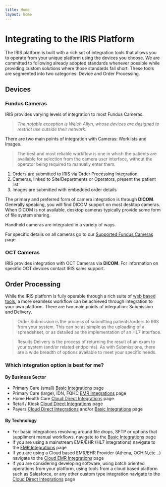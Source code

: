 ```yaml
---
title: Home
layout: home
---
```


# Integrating to the IRIS Platform

The IRIS platform is built with a rich set of integration tools that allows you to operate from your unique platform using the devices you choose.  We are committed to following already adopted standards whenever possible while providing custom solutions where those standards fall short. These tools are segmented into two categories: Device and Order Processing.

## Devices
### Fundus Cameras
IRIS provides varying levels of integration to most Fundus Cameras.
> *The notable exception is Welch Allyn, whose devices are designed to restrict use outside their network.*  

There are two main points of integration with Cameras: Worklists and Images.  
> The best and most reliable workflow is one in which the patients are available for selection from the camera user interface, without the operator being required to manually enter them.  
1. Orders are submitted to IRIS via Order Processing Integration
2. Cameras, linked to Site/Departments or Operators, present the patient list
3. Images are submitted with embedded order details

The primary and preferred form of camera integration is through **DICOM**.  Generally speaking, you will find DICOM support on most desktop cameras.  When DICOM is not available, desktop cameras typically provide some form of file system sharing.  

Handheld cameras are integrated in a variety of ways.

For specific details on all cameras go to our <u>Supported Fundus Cameras</u> page.

### OCT Cameras
IRIS provides integration with OCT Cameras via **DICOM**. For information on specific OCT devices contact IRIS sales support.

## Order Processing

While the IRIS platform is fully operable through a rich suite of <a href="https://portal.retinalscreenings.com">web based tools</a>, a more seamless workflow can be achieved through integration to your own platform. There are two main points of integration: Submission and Delivery.

> Order Submission is the process of submitting patients/orders to IRIS from your system.  This can be as simple as the uploading of a spreadsheet, or as detailed as the implementation of an HL7 interface.  

> Results Delivery is the process of returning the result of an exam to your system (and/or related endpoints).  As with Submissions, there are a wide breadth of options available to meet your specific needs.

### Which integration option is best for me?

#### By Business Sector 


- Primary Care (small) <a href="https://portal.retinalscreenings.com">Basic Integrations</a> page
- Primary Care (large), IDN, FQHC [EMR Integrations](/docs/integration/EMRIntegrations.html) page
- Home Health Care <a href="https://portal.retinalscreenings.com">Cloud Direct Integrations</a> page
- Retail / Kiosk <a href="https://portal.retinalscreenings.com">Cloud Direct Integrations</a> page
- Payers  <a href="https://portal.retinalscreenings.com">Cloud Direct Integrations</a> and/or <a href="https://portal.retinalscreenings.com">Basic Integrations</a> page

#### By Technology 

- For basic integrations revolving around file drops, SFTP or options that suppliment manual workflows, navigate to the <a href="https://portal.retinalscreenings.com">Basic Integrations</a> page
- If you are using a mainstream EMR/EHR (HL7 integrations) navigate to the [EMR Integrations](/docs/integration/EMRIntegrations.html) page
- If you are using a Cloud based EMR/EHR Provider (Athena, OCHIN,etc...) navigate to the <a href="https://portal.retinalscreenings.com">Cloud EMR Integrations</a> page
- If you are considering developing software, using batch oriented operations from your platform, using tools from a cloud based platform such as Salesforce, or any other custom type integration navigate to the <a href="https://portal.retinalscreenings.com">Cloud Direct Integrations</a> page